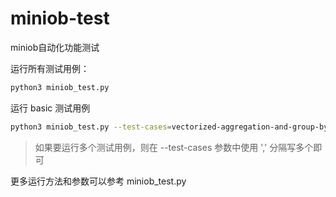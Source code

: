 # miniob-test
miniob自动化功能测试

运行所有测试用例：
```bash
python3 miniob_test.py
```

运行 basic 测试用例
```bash
python3 miniob_test.py --test-cases=vectorized-aggregation-and-group-by
```

> 如果要运行多个测试用例，则在 --test-cases 参数中使用 ',' 分隔写多个即可

更多运行方法和参数可以参考 miniob_test.py

